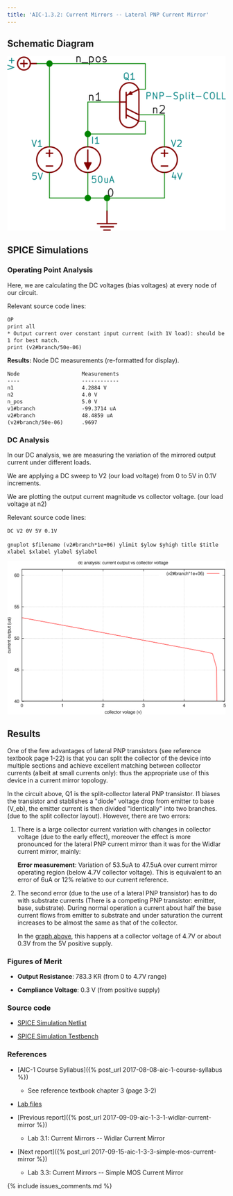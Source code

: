 ```yaml
---
title: 'AIC-1.3.2: Current Mirrors -- Lateral PNP Current Mirror' 
---
```


## Schematic Diagram

![Lateral PNP Current Mirror Schematic](/linked_files/2017-09-13-aic-1-3-2-lateral-pnp-current-mirror_1.svg)

## SPICE Simulations 

### Operating Point Analysis <a name="operating-point-analysis-section">

Here, we are calculating the DC voltages (bias voltages) at every node of our
circuit.

Relevant source code lines:

~~~
OP                      
print all               
* Output current over constant input current (with 1V load): should be 1 for best match.
print (v2#branch/50e-06)
~~~

**Results:** Node DC measurements (re-formatted for display). 

~~~
Node                    Measurements
----                    ------------
n1                      4.2884 V
n2                      4.0 V
n_pos                   5.0 V
v1#branch               -99.3714 uA
v2#branch               48.4859 uA
(v2#branch/50e-06)      .9697
~~~

### DC Analysis <a name="dc-analysis-section">

In our DC analysis, we are measuring the variation of the mirrored output current 
under different loads.

We are applying a DC sweep to V2 (our load voltage) from 0 to 5V in 0.1V 
increments. 

We are plotting the output current magnitude vs collector voltage. 
(our load voltage at n2)

Relevant source code lines:

~~~
DC V2 0V 5V 0.1V    

gnuplot $filename (v2#branch*1e+06) ylimit $ylow $yhigh title $title xlabel $xlabel ylabel $ylabel 
~~~

![Lateral PNP Current Mirror Simulation DC](/linked_files/2017-09-13-aic-1-3-2-lateral-pnp-current-mirror_2.svg)

## Results

One of the few advantages of lateral PNP transistors (see reference textbook
page 1-22) is that you can split the collector of the device into multiple
sections and achieve excellent matching between collector currents (albeit at
small currents only): thus the appropriate use of this device in a current
mirror topology.

In the circuit above, Q1 is the split-collector lateral PNP transistor. I1
biases the transistor and stablishes a "diode" voltage drop from emitter to base
(V_eb), the emitter current is then divided "identically" into two branches. (due
to the split collector layout). However, there are two errors:

1. There is a large collector current variation with changes in collector
    voltage (due to the early effect), moreover the effect is more pronounced
    for the lateral PNP current mirror than it was for the Widlar current
    mirror, mainly:

    **Error measurement**: Variation of 53.5uA to 47.5uA over current mirror 
    operating region (below 4.7V collector voltage).
    This is equivalent to an error of 6uA or 12% relative to our current 
    reference. 
     
2. The second error (due to the use of a lateral PNP transistor) has to do with
    substrate currents (There is a competing PNP transistor: emitter, base, substrate). 
    During normal operation a current about half the base current flows from
    emitter to substrate and under saturation the current increases to be almost
    the same as that of the collector.

    In the [graph above](#dc-analysis-section), this happens at a collector
    voltage of 4.7V or about 0.3V from the 5V positive supply. 

### Figures of Merit

* **Output Resistance**: 783.3 KR (from 0 to 4.7V range)

* **Compliance Voltage**: 0.3 V (from positive supply)

### Source code

* [SPICE Simulation Netlist](https://github.com/camilotejeiro/aic_1_lab/blob/master/lab_assignments/3_current_mirrors/2_lateral_pnp_current_mirror/lateral_pnp_current_mirror_simulation_netlist.spice)

* [SPICE Simulation Testbench](https://github.com/camilotejeiro/aic_1_lab/blob/master/lab_assignments/3_current_mirrors/2_lateral_pnp_current_mirror/lateral_pnp_current_mirror_simulation_testbench.spice)

### References

* [AIC-1 Course Syllabus]({% post_url 2017-08-08-aic-1-course-syllabus %})
    + See reference textbook chapter 3 (page 3-2)

* [Lab files](https://github.com/camilotejeiro/aic_1_lab/tree/master/lab_assignments/3_current_mirrors/2_lateral_pnp_current_mirror)

* [Previous report]({% post_url 2017-09-09-aic-1-3-1-widlar-current-mirror %})
    + Lab 3.1: Current Mirrors -- Widlar Current Mirror

* [Next report]({% post_url 2017-09-15-aic-1-3-3-simple-mos-current-mirror %})
    + Lab 3.3: Current Mirrors -- Simple MOS Current Mirror

{% include issues_comments.md %}
